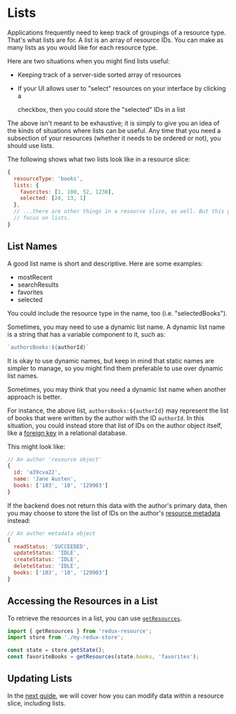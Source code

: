 # Lists

Applications frequently need to keep track of groupings of a resource type. That's what lists are for. A list is an array of resource IDs. You can make as many lists as you would like for each resource type.

Here are two situations when you might find lists useful:

* Keeping track of a server-side sorted array of resources
* If your UI allows user to "select" resources on your interface by clicking a

  checkbox, then you could store the "selected" IDs in a list

The above isn't meant to be exhaustive; it is simply to give you an idea of the kinds of situations where lists can be useful. Any time that you need a subsection of your resources \(whether it needs to be ordered or not\), you should use lists.

The following shows what two lists look like in a resource slice:

```javascript
{
  resourceType: 'books',
  lists: {
    favorites: [1, 100, 52, 1230],
    selected: [24, 13, 1]
  },
  // ...there are other things in a resource slice, as well. But this guide will
  // focus on lists.
}
```

## List Names

A good list name is short and descriptive. Here are some examples:

* mostRecent
* searchResults
* favorites
* selected

You could include the resource type in the name, too \(i.e. "selectedBooks"\).

Sometimes, you may need to use a dynamic list name. A dynamic list name is a string that has a variable component to it, such as:

```javascript
`authorsBooks:${authorId}`
```

It is okay to use dynamic names, but keep in mind that static names are simpler to manage, so you might find them preferable to use over dynamic list names.

Sometimes, you may think that you need a dynamic list name when another approach is better.

For instance, the above list, `authorsBooks:${authorId}` may represent the list of books that were written by the author with the ID `authorId`. In this situation, you could instead store that list of IDs on the author object itself, like a [foreign key](https://en.wikipedia.org/wiki/Foreign_key) in a relational database.

This might look like:

```javascript
// An author 'resource object'
{
  id: 'a39cva22',
  name: 'Jane Austen',
  books: ['103', '10', '129903']
}
```

If the backend does not return this data with the author's primary data, then you may choose to store the list of IDs on the author's [resource metadata](meta.md) instead:

```javascript
// An author metadata object
{
  readStatus: 'SUCCEEDED',
  updateStatus: 'IDLE',
  createStatus: 'IDLE',
  deleteStatus: 'IDLE',
  books: ['103', '10', '129903']
}
```

## Accessing the Resources in a List

To retrieve the resources in a list, you can use [`getResources`](../api-reference/getresources.md).

```javascript
import { getResources } from 'redux-resource';
import store from './my-redux-store';

const state = store.getState();
const favoriteBooks = getResources(state.books, 'favorites');
```

## Updating Lists

In the [next guide](modifying-resources.md), we will cover how you can modify data within a resource slice, including lists.


